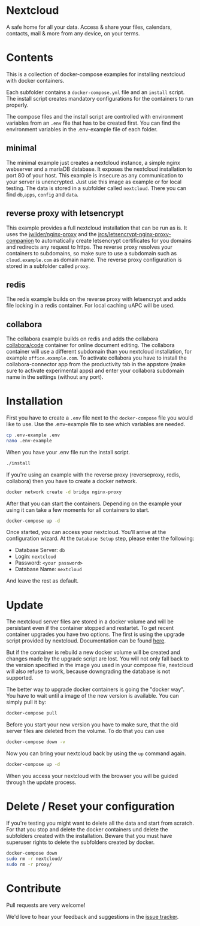# Nextcloud

A safe home for all your data. Access & share your files, calendars, contacts, mail & more from any device, on your terms.

# Contents
This is a collection of docker-compose examples for installing nextcloud with docker containers.

Each subfolder contains a `docker-compose.yml` file and an `install` script. The install script creates mandatory configurations for the containers to run properly.

The compose files and the install script are controlled with environment variables from an `.env` file that has to be created first. You can find the environment variables in the .env-example file of each folder.

## minimal
The minimal example just creates a nextcloud instance, a simple nginx webserver and a mariaDB database. It exposes the nextcloud installation to port 80 of your host. This example is insecure as any communication to your server is unencrypted.
Just use this image as example or for local testing.
The data is stored in a subfolder called `nextcloud`. There you can find `db`,`apps`, `config` and `data`.

## reverse proxy with letsencrypt
This example provides a full nextcloud installation that can be run as is. It uses the [jwilder/nginx-proxy](https://hub.docker.com/r/jwilder/nginx-proxy/) and the [jrcs/letsencrypt-nginx-proxy-companion](https://hub.docker.com/r/jrcs/letsencrypt-nginx-proxy-companion/) to automatically create letsencrypt certificates for you domains and redirects any request to https.
The reverse proxy resolves your containers to subdomains, so make sure to use a subdomain such as `cloud.example.com` as domain name.
The reverse proxy configuration is stored in a subfolder called `proxy`. 

## redis
The redis example builds on the reverse proxy with letsencrypt and adds file locking in a redis container. For local caching uAPC will be used.

## collabora
The collabora example builds on redis and adds the collabora [collabora/code](https://hub.docker.com/r/collabora/code/) container for online document editing.
The collabora container will use a different subdomain than you nextcloud installation, for example `office.example.com`.
To activate collabora you have to install the collabora-connector app from the productivity tab in the appstore (make sure to activate experimental apps) and enter your collabora subdomain name in the settings (without any port).

# Installation
First you have to create a `.env` file next to the `docker-compose` file you would like to use. Use the .env-example file to see which variables are needed.

```bash
cp .env-example .env
nano .env-example
```

When you have your .env file run the install script.

```bash
./install
```

If you're using an example with the reverse proxy (reverseproxy, redis, collabora) then you have to create a docker network.
```bash
docker network create -d bridge nginx-proxy
```

After that you can start the containers. Depending on the example your using it can take a few moments for all containers to start. 

```bash
docker-compose up -d
```

Once started, you can access your nextcloud. You'll arrive at the configuration wizard.
At the `Database Setup` step, please enter the following:

  -  Database Server: `db`
  -  Login: `nextcloud`
  -  Password: `<your password>`
  -  Database Name: `nextcloud`

And leave the rest as default.

# Update
The nextcloud server files are stored in a docker volume and will be persistant even if the container stopped and restartet. 
To get recent container upgrades you have two options. The first is using the upgrade script provided by nextcloud. Documentation can be found [here](https://docs.nextcloud.com/server/11/admin_manual/maintenance/update.html). 

But if the container is rebuild a new docker volume will be created and changes made by the upgrade script are lost. You will not only fall back to the version specified in the image you used in your compose file, nextcloud will also refuse to work, because downgrading the database is not supported.

The better way to upgrade docker containers is going the "docker way". You have to wait until a image of the new version is available. You can simply pull it by:

```bash
docker-compose pull
```

Before you start your new version you have to make sure, that the old server files are deleted from the volume. To do that you can use 

```bash
docker-compose down -v
```

Now you can bring your nextcloud back by using the `up` command again. 

```bash
docker-compose up -d
```

When you access your nextcloud with the browser you will be guided through the update process.

# Delete / Reset your configuration
If you're testing you might want to delete all the data and start from scratch. For that you stop and delete the docker containers und delete the subfolders created with the installation. Beware that you must have superuser rights to delete the subfolders created by docker.

```bash
docker-compose down 
sudo rm -r nextcloud/
sudo rm -r proxy/
```

# Contribute

Pull requests are very welcome!

We'd love to hear your feedback and suggestions in the [issue tracker](https://github.com/SnowMB/nextcloud/issues).
